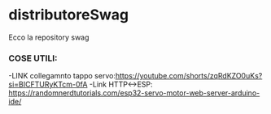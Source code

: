 # distributoreSwag
Ecco la repository swag

### COSE UTILI:
-LINK collegamnto tappo servo:https://youtube.com/shorts/zqRdKZO0uKs?si=BICFTURyKTcm-0fA
-Link HTTP<->ESP: https://randomnerdtutorials.com/esp32-servo-motor-web-server-arduino-ide/
